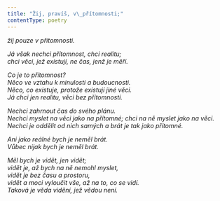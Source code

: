 ```yaml
---
title: "Žij, pravíš, v\_přítomnosti;"
contentType: poetry
---
```


<section>

_žij pouze v přítomnosti._

</section>

<section>

_Já však nechci přítomnost, chci realitu;  
chci věci, jež existují, ne čas, jenž je měří._

</section>

<section>

_Co je to přítomnost?  
Něco ve vztahu k minulosti a budoucnosti.  
Něco, co existuje, protože existují jiné věci.  
Já chci jen realitu, věci bez přítomnosti._

</section>

<section>

_Nechci zahrnout čas do svého plánu.  
Nechci myslet na věci jako na přítomné; chci na ně myslet jako na věci.  
Nechci je oddělit od nich samých a brát je tak jako přítomné._

</section>

<section>

_Ani jako reálné bych je neměl brát.  
Vůbec nijak bych je neměl brát._

</section>

<section>

_Měl bych je vidět, jen vidět;  
vidět je, až bych na ně nemohl myslet,  
vidět je bez času a prostoru,  
vidět a moci vyloučit vše, až na to, co se vidí.  
Taková je věda vidění, jež vědou není._

</section>
